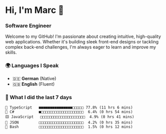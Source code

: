 # Hi, I'm Marc 👋 
### Software Engineer

Welcome to my GitHub! I'm passionate about creating intuitive, high-quality web applications. Whether it's building sleek front-end designs or tackling complex back-end challenges, I'm always eager to learn and improve my skills.  

### 🌍 Languages I Speak  
- 🇩🇪 **German** (Native)  
- 🇬🇧 **English** (Fluent)

### 🤯 What I did the last 7 days

```
🔷 TypeScript   ■■■■■■■■■■■■■■■□□□□□ 77.8% (11 hrs 6 mins)
🔷 C#           ■□□□□□□□□□□□□□□□□□□□  6.4% (0 hrs 54 mins)
🟨 JavaScript   □□□□□□□□□□□□□□□□□□□□  4.9% (0 hrs 41 mins)
📄 JSON         □□□□□□□□□□□□□□□□□□□□  4.2% (0 hrs 35 mins)
📄 Bash         □□□□□□□□□□□□□□□□□□□□  1.5% (0 hrs 12 mins)
```